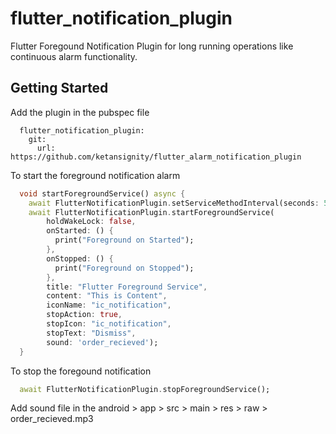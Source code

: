 # flutter_notification_plugin

Flutter Foregound Notification Plugin for long running operations like continuous alarm functionality.

## Getting Started

Add the plugin in the pubspec file
```
  flutter_notification_plugin:          
    git:
      url: https://github.com/ketansignity/flutter_alarm_notification_plugin
```

To start the foreground notification alarm 

```dart
  void startForegroundService() async {
    await FlutterNotificationPlugin.setServiceMethodInterval(seconds: 5);
    await FlutterNotificationPlugin.startForegroundService(
        holdWakeLock: false,
        onStarted: () {
          print("Foreground on Started");
        },
        onStopped: () {
          print("Foreground on Stopped");
        },
        title: "Flutter Foreground Service",
        content: "This is Content",
        iconName: "ic_notification",
        stopAction: true,
        stopIcon: "ic_notification",
        stopText: "Dismiss",
        sound: 'order_recieved');
  }
```
To stop the foregound notification

```dart
  await FlutterNotificationPlugin.stopForegroundService();
```

Add sound file in the android > app > src > main > res > raw > order_recieved.mp3